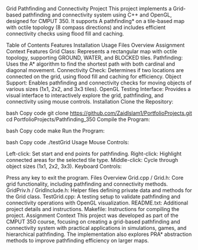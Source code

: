 Grid Pathfinding and Connectivity Project
This project implements a Grid-based pathfinding and connectivity system using C++ and OpenGL, designed for CMPUT 350. It supports A pathfinding* on a tile-based map with octile topology (8 compass directions) and includes efficient connectivity checks using flood fill and caching.

Table of Contents
Features
Installation
Usage
Files Overview
Assignment Context
Features
Grid Class: Represents a rectangular map with octile topology, supporting GROUND, WATER, and BLOCKED tiles.
Pathfinding: Uses the A* algorithm to find the shortest path with both cardinal and diagonal movement.
Connectivity Check: Determines if two locations are connected on the grid, using flood fill and caching for efficiency.
Object Support: Enables pathfinding and connectivity checks for moving objects of various sizes (1x1, 2x2, and 3x3 tiles).
OpenGL Testing Interface: Provides a visual interface to interactively explore the grid, pathfinding, and connectivity using mouse controls.
Installation
Clone the Repository:

bash
Copy code
git clone https://github.com/ZaidIslam1/PortfolioProjects.git
cd PortfolioProjects/Pathfinding_350
Compile the Program:

bash
Copy code
make
Run the Program:

bash
Copy code
./testGrid
Usage
Mouse Controls:

Left-click: Set start and end points for pathfinding.
Right-click: Highlight connected areas for the selected tile type.
Middle-click: Cycle through object sizes (1x1, 2x2, 3x3).
Keyboard Controls:

Press any key to exit the program.
Files Overview
Grid.cpp / Grid.h: Core grid functionality, including pathfinding and connectivity methods.
GridPriv.h / GridInclude.h: Helper files defining private data and methods for the Grid class.
TestGrid.cpp: A testing setup to validate pathfinding and connectivity operations with OpenGL visualization.
README.txt: Additional project details and instructions.
Makefile: Instructions for compiling the project.
Assignment Context
This project was developed as part of the CMPUT 350 course, focusing on creating a grid-based pathfinding and connectivity system with practical applications in simulations, games, and hierarchical pathfinding. The implementation also explores PRA* abstraction methods to improve pathfinding efficiency on larger maps.
